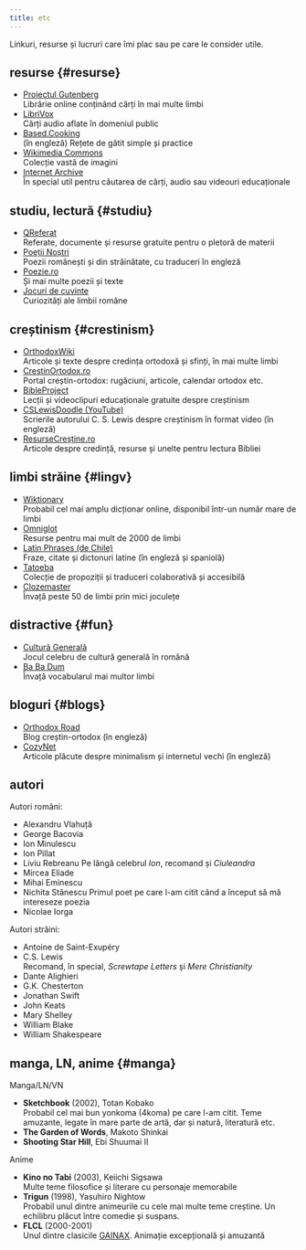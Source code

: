 ```yaml
---
title: etc
---
```

Linkuri, resurse și lucruri care îmi plac sau pe care le consider utile.

## resurse {#resurse}

- [Proiectul Gutenberg](https://www.gutenberg.org/ebooks/)\
  Librărie online conținând cărți în mai multe limbi
- [LibriVox](https://librivox.org)\
  Cărți audio aflate în domeniul public
- [Based.Cooking](https://based.cooking/)\
  (în engleză) Rețete de gătit simple și practice
- [Wikimedia Commons](https://commons.wikimedia.org/wiki/Main_Page)\
  Colecție vastă de imagini
- [Internet Archive](https://archive.org/)\
  În special util pentru căutarea de cărți, audio sau videouri educaționale

## studiu, lectură {#studiu}

- [QReferat](https://www.qreferat.com/)\
  Referate, documente și resurse gratuite pentru o pletoră de materii
- [Poeții Noștri](https://poetii-nostri.ro/)\
  Poezii românești și din străinătate, cu traduceri în engleză
- [Poezie.ro](https://www.poezie.ro/)\
  Și mai multe poezii și texte
- [Jocuri de cuvinte](https://jocuridecuvinte.ro/)\
  Curiozități ale limbii române

## creștinism {#crestinism}

- [OrthodoxWiki](https://ro.orthodoxwiki.org/Pagina_principal%C4%83)\
  Articole și texte despre credința ortodoxă și sfinți, în mai multe limbi
- [CrestinOrtodox.ro](https://www.crestinortodox.ro/)\
  Portal creștin-ortodox: rugăciuni, articole, calendar ortodox etc.
- [BibleProject](https://bibleproject.com/Romanian/)\
  Lecții și videoclipuri educaționale gratuite despre creștinism
- [CSLewisDoodle (YouTube)](https://www.youtube.com/@CSLewisDoodle)\
  Scrierile autorului C. S. Lewis despre creștinism în format video (în engleză) 
- [ResurseCreșține.ro](https://www.resursecrestine.ro/)\
  Articole despre credință, resurse și unelte pentru lectura Bibliei

## limbi străine {#lingv}

- [Wiktionary](https://www.wiktionary.org/)\
  Probabil cel mai amplu dicționar online, disponibil într-un număr mare de limbi
- [Omniglot](https://www.omniglot.com)\
  Resurse pentru mai mult de 2000 de limbi
- [Latin Phrases (de Chile)](https://latin-phrases.dechile.net/)\
  Fraze, citate și dictonuri latine (în engleză și spaniolă)
- [Tatoeba](https://tatoeba.org/ro)\
  Colecție de propoziții și traduceri colaborativă și accesibilă
- [Clozemaster](https://www.clozemaster.com/)\
  Învață peste 50 de limbi prin mici joculețe

## distractive {#fun}

- [Cultură Generală](https://www.culturagenerala.ro/acasa)\
  Jocul celebru de cultură generală în română
- [Ba Ba Dum](https://babadum.com)\
  Învață vocabularul mai multor limbi

## bloguri {#blogs}

- [Orthodox Road](https://www.orthodoxroad.com/)\
  Blog creștin-ortodox (în engleză)
- [CozyNet](https://www.cozynet.org/)\
  Articole plăcute despre minimalism și internetul vechi (în engleză)

## autori

Autori români:

- Alexandru Vlahuță
- George Bacovia
- Ion Minulescu
- Ion Pillat
- Liviu Rebreanu
  Pe lângă celebrul _Ion_, recomand și _Ciuleandra_
- Mircea Eliade 
- Mihai Eminescu
- Nichita Stănescu
  Primul poet pe care l-am citit când a început să mă intereseze poezia
- Nicolae Iorga

Autori străini:

- Antoine de Saint-Exupéry
- C.S. Lewis\
  Recomand, în special, _Screwtape Letters_ și _Mere Christianity_
- Dante Alighieri
- G.K. Chesterton
- Jonathan Swift
- John Keats
- Mary Shelley
- William Blake
- William Shakespeare

## manga, LN, anime {#manga}

Manga/LN/VN

- **Sketchbook** (2002), Totan Kobako\
  Probabil cel mai bun yonkoma (4koma) pe care l-am citit. Teme amuzante,
  legate în mare parte de artă, dar și natură, literatură etc.
- **The Garden of Words**, Makoto Shinkai
- **Shooting Star Hill**, Ebi Shuumai II

Anime

- **Kino no Tabi** (2003), Keiichi Sigsawa\
  Multe teme filosofice și literare cu personaje memorabile
- **Trigun** (1998), Yasuhiro Nightow\
  Probabil unul dintre animeurile cu cele mai multe teme creștine. Un echilibru
  plăcut între comedie și suspans.
- **FLCL** (2000-2001)\
  Unul dintre clasicile [GAINAX](https://en.wikipedia.org/wiki/Gainax).
  Animație excepțională și amuzantă 
